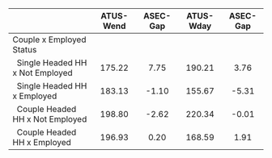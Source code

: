 
|                      |    ATUS-Wend |     ASEC-Gap |    ATUS-Wday |     ASEC-Gap |
| -------------------- | :----------: | :----------: | :----------: | :----------: |
| Couple x Employed Status |              |              |              |              |
| &nbsp;&nbsp;Single Headed HH x Not Employed |       175.22 |         7.75 |       190.21 |         3.76 |
| &nbsp;&nbsp;Single Headed HH x Employed |       183.13 |        -1.10 |       155.67 |        -5.31 |
| &nbsp;&nbsp;Couple Headed HH x Not Employed |       198.80 |        -2.62 |       220.34 |        -0.01 |
| &nbsp;&nbsp;Couple Headed HH x Employed |       196.93 |         0.20 |       168.59 |         1.91 |

